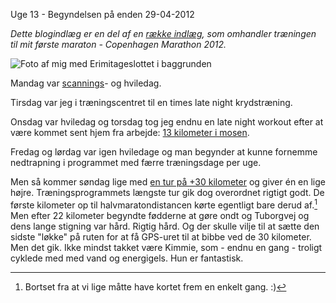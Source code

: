 Uge 13 - Begyndelsen p&aring; enden
29-04-2012

*Dette blogindlæg er en del af en [række indlæg](/marathon.html), som omhandler træningen til mit første maraton - Copenhagen Marathon 2012.*

<img class="screen" src="http://static.logiskhave.dk/20120429_30K.jpg" alt="Foto af mig med Erimitageslottet i baggrunden">

Mandag var [scannings](http://log.logiskhave.dk/20120423_vi_skal_vare_foraldre.html)- og hviledag. 

Tirsdag var jeg i træningscentret til en times late night krydstræning.

Onsdag var hviledag og torsdag tog jeg endnu en late night workout efter at være kommet sent hjem fra arbejde: [13 kilometer i mosen](http://connect.garmin.com/activity/172102958).

Fredag og lørdag var igen hviledage og man begynder at kunne fornemme nedtrapning i programmet med færre træningsdage per uge. 

Men så kommer søndag lige med [en tur på +30 kilometer](http://connect.garmin.com/activity/172785736) og giver én en lige højre. Træningsprogrammets længste tur gik dog overordnet rigtigt godt. De første kilometer op til halvmaratondistancen kørte egentligt bare derud af.[^1] Men efter 22 kilometer begyndte fødderne at gøre ondt og Tuborgvej og dens lange stigning var hård. Rigtig hård. Og der skulle vilje til at sætte den sidste "løkke" på ruten for at få GPS-uret til at bibbe ved de 30 kilometer. Men det gik. Ikke mindst takket være Kimmie, som - endnu en gang - troligt cyklede med med vand og energigels. Hun er fantastisk.

[^1]: Bortset fra at vi lige måtte have kortet frem en enkelt gang. :) 
